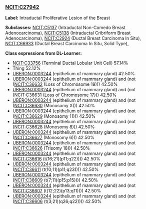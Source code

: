
### [NCIT:C27942](http://purl.obolibrary.org/obo/NCIT_C27942)
**Label:** Intraductal Proliferative Lesion of the Breast

**Subclasses:** [NCIT:C5137](http://purl.obolibrary.org/obo/NCIT_C5137) (Intraductal Non-Comedo Breast Adenocarcinoma), [NCIT:C5138](http://purl.obolibrary.org/obo/NCIT_C5138) (Intraductal Cribriform Breast Adenocarcinoma), [NCIT:C2924](http://purl.obolibrary.org/obo/NCIT_C2924) (Ductal Breast Carcinoma In Situ), [NCIT:C66933](http://purl.obolibrary.org/obo/NCIT_C66933) (Ductal Breast Carcinoma In Situ, Solid Type), 

**Class expressions from DL-Learner:**

- [NCIT:C33756](http://purl.obolibrary.org/obo/NCIT_C33756) (Terminal Ductal Lobular Unit Cell) 57.14%
- Thing 52.12%
- [UBERON:0003244](http://purl.obolibrary.org/obo/UBERON_0003244) (epithelium of mammary gland) 42.50%
- [UBERON:0003244](http://purl.obolibrary.org/obo/UBERON_0003244) (epithelium of mammary gland) and (not ([NCIT:C36632](http://purl.obolibrary.org/obo/NCIT_C36632) (Loss of Chromosome 19))) 42.50%
- [UBERON:0003244](http://purl.obolibrary.org/obo/UBERON_0003244) (epithelium of mammary gland) and (not ([NCIT:C36631](http://purl.obolibrary.org/obo/NCIT_C36631) (Loss of Chromosome 17))) 42.50%
- [UBERON:0003244](http://purl.obolibrary.org/obo/UBERON_0003244) (epithelium of mammary gland) and (not ([NCIT:C36630](http://purl.obolibrary.org/obo/NCIT_C36630) (Monosomy X))) 42.50%
- [UBERON:0003244](http://purl.obolibrary.org/obo/UBERON_0003244) (epithelium of mammary gland) and (not ([NCIT:C36629](http://purl.obolibrary.org/obo/NCIT_C36629) (Monosomy 11))) 42.50%
- [UBERON:0003244](http://purl.obolibrary.org/obo/UBERON_0003244) (epithelium of mammary gland) and (not ([NCIT:C36628](http://purl.obolibrary.org/obo/NCIT_C36628) (Monosomy 8))) 42.50%
- [UBERON:0003244](http://purl.obolibrary.org/obo/UBERON_0003244) (epithelium of mammary gland) and (not ([NCIT:C36627](http://purl.obolibrary.org/obo/NCIT_C36627) (Monosomy 6))) 42.50%
- [UBERON:0003244](http://purl.obolibrary.org/obo/UBERON_0003244) (epithelium of mammary gland) and (not ([NCIT:C36626](http://purl.obolibrary.org/obo/NCIT_C36626) (Trisomy 18))) 42.50%
- [UBERON:0003244](http://purl.obolibrary.org/obo/UBERON_0003244) (epithelium of mammary gland) and (not ([NCIT:C36616](http://purl.obolibrary.org/obo/NCIT_C36616) (t(16;21)(p11;q22)))) 42.50%
- [UBERON:0003244](http://purl.obolibrary.org/obo/UBERON_0003244) (epithelium of mammary gland) and (not ([NCIT:C36611](http://purl.obolibrary.org/obo/NCIT_C36611) (t(10;11)(p11;q23)))) 42.50%
- [UBERON:0003244](http://purl.obolibrary.org/obo/UBERON_0003244) (epithelium of mammary gland) and (not ([NCIT:C36609](http://purl.obolibrary.org/obo/NCIT_C36609) (t(7;11)(p15;p15)))) 42.50%
- [UBERON:0003244](http://purl.obolibrary.org/obo/UBERON_0003244) (epithelium of mammary gland) and (not ([NCIT:C36607](http://purl.obolibrary.org/obo/NCIT_C36607) (t(12;22)(p13;q11)))) 42.50%
- [UBERON:0003244](http://purl.obolibrary.org/obo/UBERON_0003244) (epithelium of mammary gland) and (not ([NCIT:C36606](http://purl.obolibrary.org/obo/NCIT_C36606) (t(3;21)(q26;q22)))) 42.50%


